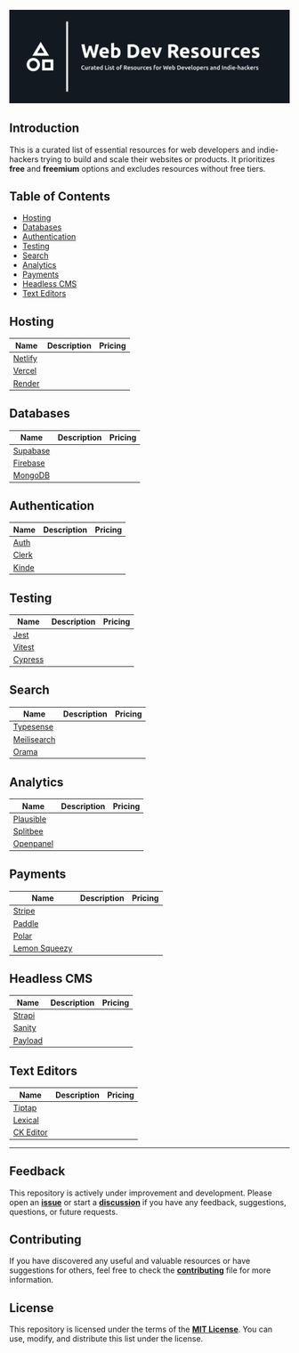 ![Web Dev Resources](./banner.png)

## Introduction

This is a curated list of essential resources for web developers and indie-hackers trying
to build and scale their websites or products. It prioritizes **free** and **freemium**
options and excludes resources without free tiers.

## Table of Contents

-  [Hosting](#-hosting)
-  [Databases](#-databases)
-  [Authentication](#-authentication)
-  [Testing](#-testing)
-  [Search](#-search)
-  [Analytics](#-analytics)
-  [Payments](#-payments)
-  [Headless CMS](#-headless-cms)
-  [Text Editors](#-text-editors)

## Hosting

| Name                           | Description | Pricing |
| ------------------------------ | ----------- | ------- |
| [Netlify](https://netlify.com) |             |         |
| [Vercel](https://vercel.com)   |             |         |
| [Render](https://render.com)   |             |         |

## Databases

| Name                                    | Description | Pricing |
| --------------------------------------- | ----------- | ------- |
| [Supabase](https://supabase.com)        |             |         |
| [Firebase](https://firebase.google.com) |             |         |
| [MongoDB](https://mongodb.com)          |             |         |

## Authentication

| Name                       | Description | Pricing |
| -------------------------- | ----------- | ------- |
| [Auth](https://authjs.dev) |             |         |
| [Clerk](https://clerk.dev) |             |         |
| [Kinde](https://kinde.com) |             |         |

## Testing

| Name                          | Description | Pricing |
| ----------------------------- | ----------- | ------- |
| [Jest](https://jestjs.io)     |             |         |
| [Vitest](https://vitest.dev)  |             |         |
| [Cypress](https://cypress.io) |             |         |

## Search

| Name                                   | Description | Pricing |
| -------------------------------------- | ----------- | ------- |
| [Typesense](https://typesense.org)     |             |         |
| [Meilisearch](https://meilisearch.com) |             |         |
| [Orama](https://oramasearch.com)       |             |         |

## Analytics

| Name                               | Description | Pricing |
| ---------------------------------- | ----------- | ------- |
| [Plausible](https://plausible.io)  |             |         |
| [Splitbee](https://splitbee.io)    |             |         |
| [Openpanel](https://openpanel.dev) |             |         |

## Payments

| Name                                      | Description | Pricing |
| ----------------------------------------- | ----------- | ------- |
| [Stripe](https://stripe.com)              |             |         |
| [Paddle](https://paddle.com)              |             |         |
| [Polar](https://polar.sh)                 |             |         |
| [Lemon Squeezy](https://lemonsqueezy.com) |             |         |

## Headless CMS

| Name                              | Description | Pricing |
| --------------------------------- | ----------- | ------- |
| [Strapi](https://strapi.io)       |             |         |
| [Sanity](https://sanity.io)       |             |         |
| [Payload](https://payloadcms.com) |             |         |

## Text Editors

| Name                              | Description | Pricing |
| --------------------------------- | ----------- | ------- |
| [Tiptap](https://tiptap.dev)      |             |         |
| [Lexical](https://lexical.dev)    |             |         |
| [CK Editor](https://ckeditor.com) |             |         |

---

## Feedback

This repository is actively under improvement and development.
Please open an [**issue**](https://github.com/syahrizaldev/webdev-resources/issues)
or start a [**discussion**](https://github.com/syahrizaldev/webdev-resources/discussions)
if you have any feedback, suggestions, questions, or future requests.

## Contributing

If you have discovered any useful and valuable resources or have suggestions for others,
feel free to check the [**contributing**](./contributing.md) file for more information.

## License

This repository is licensed under the terms of the [**MIT License**](./license).
You can use, modify, and distribute this list under the license.
